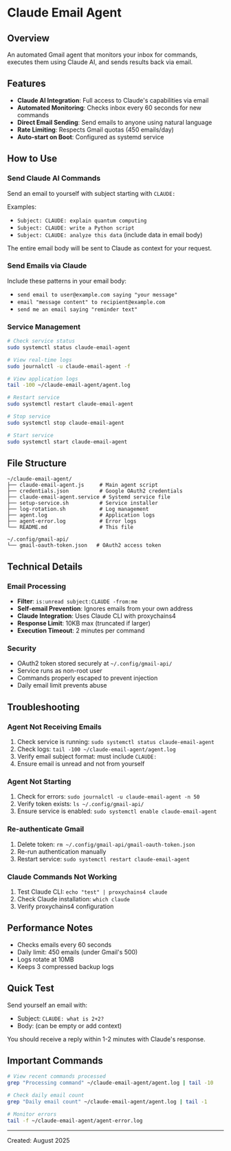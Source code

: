 # Claude Email Agent

## Overview
An automated Gmail agent that monitors your inbox for commands, executes them using Claude AI, and sends results back via email.

## Features
- **Claude AI Integration**: Full access to Claude's capabilities via email
- **Automated Monitoring**: Checks inbox every 60 seconds for new commands
- **Direct Email Sending**: Send emails to anyone using natural language
- **Rate Limiting**: Respects Gmail quotas (450 emails/day)
- **Auto-start on Boot**: Configured as systemd service

## How to Use

### Send Claude AI Commands
Send an email to yourself with subject starting with `CLAUDE:`

Examples:
- `Subject: CLAUDE: explain quantum computing`
- `Subject: CLAUDE: write a Python script`
- `Subject: CLAUDE: analyze this data` (include data in email body)

The entire email body will be sent to Claude as context for your request.

### Send Emails via Claude
Include these patterns in your email body:
- `send email to user@example.com saying "your message"`
- `email "message content" to recipient@example.com`
- `send me an email saying "reminder text"`

### Service Management

```bash
# Check service status
sudo systemctl status claude-email-agent

# View real-time logs
sudo journalctl -u claude-email-agent -f

# View application logs
tail -100 ~/claude-email-agent/agent.log

# Restart service
sudo systemctl restart claude-email-agent

# Stop service
sudo systemctl stop claude-email-agent

# Start service
sudo systemctl start claude-email-agent
```

## File Structure

```
~/claude-email-agent/
├── claude-email-agent.js     # Main agent script
├── credentials.json          # Google OAuth2 credentials
├── claude-email-agent.service # Systemd service file
├── setup-service.sh          # Service installer
├── log-rotation.sh           # Log management
├── agent.log                 # Application logs
├── agent-error.log           # Error logs
└── README.md                 # This file

~/.config/gmail-api/
└── gmail-oauth-token.json   # OAuth2 access token
```

## Technical Details

### Email Processing
- **Filter**: `is:unread subject:CLAUDE -from:me`
- **Self-email Prevention**: Ignores emails from your own address
- **Claude Integration**: Uses Claude CLI with proxychains4
- **Response Limit**: 10KB max (truncated if larger)
- **Execution Timeout**: 2 minutes per command

### Security
- OAuth2 token stored securely at `~/.config/gmail-api/`
- Service runs as non-root user
- Commands properly escaped to prevent injection
- Daily email limit prevents abuse

## Troubleshooting

### Agent Not Receiving Emails
1. Check service is running: `sudo systemctl status claude-email-agent`
2. Check logs: `tail -100 ~/claude-email-agent/agent.log`
3. Verify email subject format: must include `CLAUDE:`
4. Ensure email is unread and not from yourself

### Agent Not Starting
1. Check for errors: `sudo journalctl -u claude-email-agent -n 50`
2. Verify token exists: `ls ~/.config/gmail-api/`
3. Ensure service is enabled: `sudo systemctl enable claude-email-agent`

### Re-authenticate Gmail
1. Delete token: `rm ~/.config/gmail-api/gmail-oauth-token.json`
2. Re-run authentication manually
3. Restart service: `sudo systemctl restart claude-email-agent`

### Claude Commands Not Working
1. Test Claude CLI: `echo "test" | proxychains4 claude`
2. Check Claude installation: `which claude`
3. Verify proxychains4 configuration

## Performance Notes
- Checks emails every 60 seconds
- Daily limit: 450 emails (under Gmail's 500)
- Logs rotate at 10MB
- Keeps 3 compressed backup logs

## Quick Test
Send yourself an email with:
- Subject: `CLAUDE: what is 2+2?`
- Body: (can be empty or add context)

You should receive a reply within 1-2 minutes with Claude's response.

## Important Commands
```bash
# View recent commands processed
grep "Processing command" ~/claude-email-agent/agent.log | tail -10

# Check daily email count
grep "Daily email count" ~/claude-email-agent/agent.log | tail -1

# Monitor errors
tail -f ~/claude-email-agent/agent-error.log
```

---
Created: August 2025